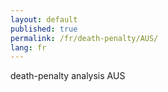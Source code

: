 ```yaml
---
layout: default
published: true
permalink: /fr/death-penalty/AUS/
lang: fr
---
```


death-penalty analysis AUS
